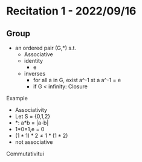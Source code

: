 # Recitation 1 - 2022/09/16

## Group

* an ordered pair (G,*) s.t.
    * Associative
    * identity
        * e
    * inverses
        * for all a in G, exist a^-1 st a a^-1 = e
        * if G < infinity: Closure

Example

* Associativity
* Let S = {0,1,2}
* *: a\*b = |a-b|
* 1*0=1,e = 0
* $(1*1)*2 \ne 1*(1*2)$
* not associative

Commutativitui



